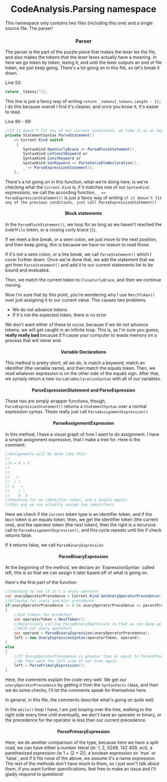 <h1 align="center"> CodeAnalysis.Parsing namespace </h1>

This namespace only contains two files (including this one) and a single source file. The parser!

<h3 align="center"> Parser </h2>

The parser is the part of the puzzle piece that makes the lexer lex the file, and also makes the tokens that the lexer lexes actually have a meaning. In here we go token by token, lexing it, and until the lexer outputs an end of file token, we just keep going. There's a lot going on in this file, so let's break it down.

Line 50:
```cs
return _tokens[^1];
```

This line is just a fancy way of writing `return _tokens[_tokens.Length - 1];` I do this because overall I find it's cleaner, and once you know it, it's easier to read.

Line 90 - 99:
```cs
//If it doesn't fit any of our current conditions, we take it as an expression
private StatementSyntax ParseStatement()
    => Current.Kind switch
     {
        SyntaxKind.OpenCurlyBrace => ParseBlockStatement(),
        SyntaxKind.LetConstKeyword or 
        SyntaxKind.ConstKeyword or 
        SyntaxKind.VarKeyword => ParseVariableDeclaration(),
        _ => ParseExpressionStatement(),
    };
```
There's a lot going on in this function, what we're doing here, is we're checking what the `Current.Kind` is, if it matches one of our `SyntaxKind.` expressions, we call the according function, `_ => ParseExpressionStatement()` is just a fancy way of writing `if it doesn't fit any of the previous conditions, just call ParseExpressionStatement()`

<h4 align="center"> Block statements </h4>

In the `ParseBlockStatement()`, we loop for as long as we haven't reached the ` EndOfFile ` token, or a closing curly brace (`}`). 

If we meet a line break, or a semi colon, we just move to the next position, and then keep going, this is because we have no reason to read those.

If it's not a semi colon, or a line break, we call `ParseStatement()` which I cover further down. Once we're done that, we add the statement that we got from `ParseStatement()` and add it to our current statements list to be bound and evaluated.

Then, we match the current token to ` CloseCurlyBrace `, and then we continue moving.

Now I'm sure that by this point, you're wondering why I use `MatchToken()` over just assigning it to our current value. This causes two problems.

* We do not advance tokens
* If it's not the expected token, there is no error

We don't want either of these to occur, because if we do not advance tokens, we will get caught in an infinite loop. This is, as I'm sure you guess, <strong>really really bad</strong> because it'll cause your computer to waste memory on a process that will never end. 

<h4 align="center"> Variable Declarations </h4>

This method is pretty short, all we do, is match a keyword, match an identifier (the variable name), and then match the equals token. Then, we read whatever expression is on the other side of the equals sign. After that, we symply return a new `VariableDeclarationSyntax` with all of our variables.

<h4 align="center"> ParseExpressionStatement and ParseExpression </h4>

These two are simply wrapper functions, though, `ParseExpressionStatement()` returns a `StatementSyntax` over a normal expression syntax. These really just call `ParseAssignmentExpression()`

<h4 align="center"> ParseAssignmentExpression </h4>

In this method, I have a visual graph of how I want to do assignment. I have a simple assignment expression, that I make a tree for. Here is the comment:

```cs
//Assignments will be done like this:
//
//a = b = 5
//
//
//   =
//  / \
// a   =
//    / \
//    b  5
//Checking for an identifier token, and a double equals
//this way we can actually assign two identifiers
```

Here we check if the `Current` token type is an identifier token, and if the `Next` token is an equals token, then, we get the identifier token (the current one), and the operator token (the next token), then the right is a recursive call to `ParseAssignmentExpression()`, and this cycle repeats until the if check returns false.

If it returns false, we call `ParseBinaryExpression`

<h4 align="center"> ParseBinaryExpression </h4>
At the beginning of the method, we declare an `ExpressionSyntax` called left, this is so that we can assign it later based off of what is going on.

Here's the first part of the function
```cs
//Checking to see if it's a unary operator
var unaryOperatorPrecedence = Current.Kind.GetUnaryOperatorPrecedence();
//Allowing for unary operator precedence
if(unaryOperatorPrecedence != 0 && unaryOperatorPrecedence >= parentPrecedence)
{
    //Eat tokens for breakfast
    var operatorToken = NextToken();
    //Recursively calling ParseBinaryExpression so that we can keep up
    //With out unary operators
    var operand = ParseBinaryExpression(unaryOperatorPrecedence);
    left = new UnaryExpressionSyntax(operatorToken, operand);
}
else
{
    //If UnaryOperatorPrecedence is greater than or equal to ParentPrecedence, we don't get here, if it isn't
    //We then walk the left side of our tree again
    left = ParsePrimaryExpression();
}
```

Here, the comments explain the code very well. We get our `unaryOperatorPrecedence` by getting it from the `SyntaxFacts` class, and then we do some checks, I'll let the comments speak for themselves here.

In general, in this file, the comments describe what's going on quite well.

In the `while()` loop I have, I am just looping over the tree, walking to the right side every time until eventually, we don't have an operator or binary, or the precedence for the operator is less than our current precedence.

<h4 align="center"> ParsePrimaryExpression </h4>
Here, we do another comparison of the type, because here we have a split road, we can have either a number literal (ie: 1, 2, 0249, 142 409, ect), a parethesized expression (ie 1 + (2 + 2)), a boolean expression so `true` or `false`, and if it fits none of the above, we assume it's a name expression. The rest of the methods don't have much to them, so I just won't talk about them, if you want further specifications, feel free to make an issue and I'll gladly respond to questions!
